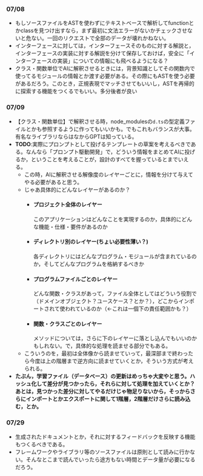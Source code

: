 ### 07/08
- もしソースファイルをASTを使わずにテキストベースで解析してfunctionとかclassを見つけ出すなら，まず最初に文法エラーがないかチェックさせないと危ない。一回のリクエストで全部のデータが壊れかねない。
- インターフェースに対しては，インターフェースそのものに対する解説と，インターフェースの実装に対する解説を分けて保存しておけば，安全に「インターフェースの実装」についての情報にも飛べるようになる？
- クラス・関数単位でAIに解釈させるときには，背景知識としてその関数内で使ってるモジュールの情報とか渡す必要がある。その際にもASTを使う必要があるだろう。このとき，正規表現でマッチさせてもいいし，ASTを再帰的に探索する機能をつくるでもいい。多分後者が良い


### 07/09
- 【クラス・関数単位】で解釈させる時，node_modulesの`d.ts`の型定義ファイルとかも参照するように作ってもいいかも。でもこれもバランスが大事。有名なライブラリならはなからGPTは知っている。
- **TODO**:実際にプロンプトとして投げるテンプレートの草案を考えるべきである。なんなら「プロンプト駆動開発」で，どういう情報をまとめてAIに投げるか，ということを考えることが，設計のすべてを握っているとまでいえる。
  - この時，AIに解釈させる解像度のレイヤーごとに，情報を分けて与えてやる必要があると思う。
  - じゃあ具体的にどんなレイヤーがあるのか？
    - #### プロジェクト全体のレイヤー
      このアプリケーションはどんなことを実現するのか，具体的にどんな機能・仕様・要件があるのか
    - #### ディレクトリ別のレイヤー(ちょい必要性薄い？)
      各ディレクトリにはどんなプログラム・モジュールが含まれているのか，そしてどんなプログラムを格納するべきか
    - #### プログラムファイルごとのレイヤー
      どんな関数・クラスがあって，ファイル全体としてはどういう役割で（ドメインオブジェクト？ユースケース？とか？），どこからインポートされて使われているのか（←これは一個下の責任範囲かも？）
    - #### 関数・クラスごとのレイヤー
      メソッドについては，さらに下のレイヤーに落とし込んでもいいのかもしれない。で，具体的な処理を読ませる部分でもある。
  - こういうのを，最初は全体像から読ませていって，最深部まで終わったら今度は上の階層まで逆方向に読ませていくとか，そういう方式が考えられる。
- **たぶん，学習ファイル（データベース）の更新はめっちゃ大変やと思う。ハッシュ化して差分が見つかったら，それらに対して処理を加えていくとか？あとは，見つかった差分に対してやるだけじゃ物足りないから，そっからさらにインポートとかエクスポートに関して1階層，2階層だけさらに読み込む，とか。**

### 07/29
- 生成されたドキュメントとか，それに対するフィードバックを反映する機能もつくるべきである。
- フレームワークやライブラリ等のソースファイルは原則として読みに行かない。そんなとこまで読んでいったら途方もない時間とデータ量が必要になるだろう。
